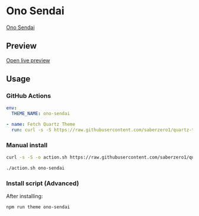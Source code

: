 # Ono Sendai

[Ono Sendai](#)

## Preview

[Open live preview](https://quartz-themes.github.io/ono-sendai/)

## Usage

### GitHub Actions

```yaml
env:
  THEME_NAME: ono-sendai
```

```yaml
- name: Fetch Quartz Theme
  run: curl -s -S https://raw.githubusercontent.com/saberzero1/quartz-themes/master/action.sh | bash -s -- $THEME_NAME
```

### Manual install

```bash
curl -s -S -o action.sh https://raw.githubusercontent.com/saberzero1/quartz-themes/master/action.sh

./action.sh ono-sendai
```

### Install script (Advanced)

After installing:

```bash
npm run theme ono-sendai
```
